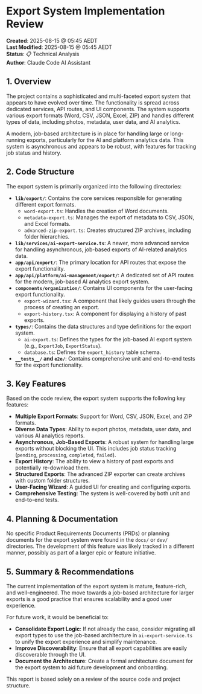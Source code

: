 # Export System Implementation Review

**Created**: 2025-08-15 @ 05:45 AEDT  
**Last Modified**: 2025-08-15 @ 05:45 AEDT  
**Status**: 📋 Technical Analysis  
**Author**: Claude Code AI Assistant

## 1. Overview

The project contains a sophisticated and multi-faceted export system that appears to have evolved over time. The functionality is spread across dedicated services, API routes, and UI components. The system supports various export formats (Word, CSV, JSON, Excel, ZIP) and handles different types of data, including photos, metadata, user data, and AI analytics.

A modern, job-based architecture is in place for handling large or long-running exports, particularly for the AI and platform analytics data. This system is asynchronous and appears to be robust, with features for tracking job status and history.

## 2. Code Structure

The export system is primarily organized into the following directories:

*   **`lib/export/`**: Contains the core services responsible for generating different export formats.
    *   `word-export.ts`: Handles the creation of Word documents.
    *   `metadata-export.ts`: Manages the export of metadata to CSV, JSON, and Excel formats.
    *   `advanced-zip-export.ts`: Creates structured ZIP archives, including folder hierarchies.
*   **`lib/services/ai-export-service.ts`**: A newer, more advanced service for handling asynchronous, job-based exports of AI-related analytics data.
*   **`app/api/export/`**: The primary location for API routes that expose the export functionality.
*   **`app/api/platform/ai-management/export/`**: A dedicated set of API routes for the modern, job-based AI analytics export system.
*   **`components/organization/`**: Contains UI components for the user-facing export functionality.
    *   `export-wizard.tsx`: A component that likely guides users through the process of creating an export.
    *   `export-history.tsx`: A component for displaying a history of past exports.
*   **`types/`**: Contains the data structures and type definitions for the export system.
    *   `ai-export.ts`: Defines the types for the job-based AI export system (e.g., `ExportJob`, `ExportStatus`).
    *   `database.ts`: Defines the `export_history` table schema.
*   **`__tests__/` and `e2e/`**: Contains comprehensive unit and end-to-end tests for the export functionality.

## 3. Key Features

Based on the code review, the export system supports the following key features:

*   **Multiple Export Formats**: Support for Word, CSV, JSON, Excel, and ZIP formats.
*   **Diverse Data Types**: Ability to export photos, metadata, user data, and various AI analytics reports.
*   **Asynchronous, Job-Based Exports**: A robust system for handling large exports without blocking the UI. This includes job status tracking (`pending`, `processing`, `completed`, `failed`).
*   **Export History**: The ability to view a history of past exports and potentially re-download them.
*   **Structured Exports**: The advanced ZIP exporter can create archives with custom folder structures.
*   **User-Facing Wizard**: A guided UI for creating and configuring exports.
*   **Comprehensive Testing**: The system is well-covered by both unit and end-to-end tests.

## 4. Planning & Documentation

No specific Product Requirements Documents (PRDs) or planning documents for the export system were found in the `docs/` or `dev/` directories. The development of this feature was likely tracked in a different manner, possibly as part of a larger epic or feature initiative.

## 5. Summary & Recommendations

The current implementation of the export system is mature, feature-rich, and well-engineered. The move towards a job-based architecture for larger exports is a good practice that ensures scalability and a good user experience.

For future work, it would be beneficial to:

*   **Consolidate Export Logic**: If not already the case, consider migrating all export types to use the job-based architecture in `ai-export-service.ts` to unify the export experience and simplify maintenance.
*   **Improve Discoverability**: Ensure that all export capabilities are easily discoverable through the UI.
*   **Document the Architecture**: Create a formal architecture document for the export system to aid future development and onboarding.

This report is based solely on a review of the source code and project structure.
